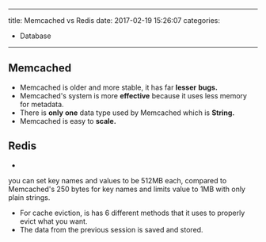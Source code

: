 ----
title: Memcached vs Redis
date: 2017-02-19 15:26:07
categories:
- Database
----
## Memcached
- Memcached is older and more stable, it has far **lesser** **bugs.**
- Memcached's system is more **effective** because it uses less memory for metadata.
- There is **only** **one** data type used by Memcached which is **String.**
- Memcached is easy to **scale.**

## Redis
- 
you can set key names and values to be 512MB each, compared to Memcached's 250 bytes for key names and limits value to 1MB with only plain strings.
- For cache eviction, is has 6 different methods that it uses to properly evict what you want.
- The data from the previous session is saved and stored.
